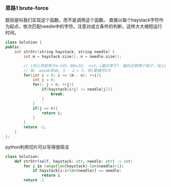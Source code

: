 ### 思路1 brute-force

题目是叫我们实现这个函数，而不是调用这个函数。
直接以每个haystack字符作为起点，依次匹配needle中的字符。注意对成立条件的判断，这样大大缩短运行时间。

```cpp
class Solution {
public:
    int strStr(string haystack, string needle) {
        int m = haystack.size(), n = needle.size();

        // i的上界是等于m-n的，如m=10， n=3，i最后等于7，最后还剩两个格子，加上i本身正好是3
        // 如  aaaab和ab, 5 - 2 = 3，但i要循环4次
        for(int i = 0; i <= (m - n); ++i){
            int j = 0;
            for(; j < n; ++j){
                if(haystack[i+j] != needle[j]){
                    break;
                }
            }
            if(j == n){
                return i;
            }
        }
        return -1;
    }
};
```

python利用切片可以写得很简洁

```python
class Solution:
    def strStr(self, haystack: str, needle: str) -> int:
        for i in range(len(haystack)-len(needle)+1):
            if haystack[i:i+len(needle)] == needle:
                return i
        return -1 
```